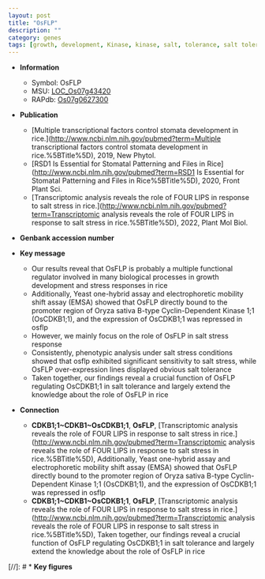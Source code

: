 ```yaml
---
layout: post
title: "OsFLP"
description: ""
category: genes
tags: [growth, development, Kinase, kinase, salt, tolerance, salt tolerance, salt stress, stress, stress response]
---
```


* **Information**  
    + Symbol: OsFLP  
    + MSU: [LOC_Os07g43420](http://rice.uga.edu/cgi-bin/ORF_infopage.cgi?orf=LOC_Os07g43420)  
    + RAPdb: [Os07g0627300](http://rapdb.dna.affrc.go.jp/viewer/gbrowse_details/irgsp1?name=Os07g0627300)  

* **Publication**  
    + [Multiple transcriptional factors control stomata development in rice.](http://www.ncbi.nlm.nih.gov/pubmed?term=Multiple transcriptional factors control stomata development in rice.%5BTitle%5D), 2019, New Phytol.
    + [RSD1 Is Essential for Stomatal Patterning and Files in Rice](http://www.ncbi.nlm.nih.gov/pubmed?term=RSD1 Is Essential for Stomatal Patterning and Files in Rice%5BTitle%5D), 2020, Front Plant Sci.
    + [Transcriptomic analysis reveals the role of FOUR LIPS in response to salt stress in rice.](http://www.ncbi.nlm.nih.gov/pubmed?term=Transcriptomic analysis reveals the role of FOUR LIPS in response to salt stress in rice.%5BTitle%5D), 2022, Plant Mol Biol.

* **Genbank accession number**  

* **Key message**  
    + Our results reveal that OsFLP is probably a multiple functional regulator involved in many biological processes in growth development and stress responses in rice
    + Additionally, Yeast one-hybrid assay and electrophoretic mobility shift assay (EMSA) showed that OsFLP directly bound to the promoter region of Oryza sativa B-type Cyclin-Dependent Kinase 1;1 (OsCDKB1;1), and the expression of OsCDKB1;1 was repressed in osflp
    + However, we mainly focus on the role of OsFLP in salt stress response
    + Consistently, phenotypic analysis under salt stress conditions showed that osflp exhibited significant sensitivity to salt stress, while OsFLP over-expression lines displayed obvious salt tolerance
    + Taken together, our findings reveal a crucial function of OsFLP regulating OsCDKB1;1 in salt tolerance and largely extend the knowledge about the role of OsFLP in rice

* **Connection**  
    + __CDKB1;1~CDKB1~OsCDKB1;1__, __OsFLP__, [Transcriptomic analysis reveals the role of FOUR LIPS in response to salt stress in rice.](http://www.ncbi.nlm.nih.gov/pubmed?term=Transcriptomic analysis reveals the role of FOUR LIPS in response to salt stress in rice.%5BTitle%5D),  Additionally, Yeast one-hybrid assay and electrophoretic mobility shift assay (EMSA) showed that OsFLP directly bound to the promoter region of Oryza sativa B-type Cyclin-Dependent Kinase 1;1 (OsCDKB1;1), and the expression of OsCDKB1;1 was repressed in osflp
    + __CDKB1;1~CDKB1~OsCDKB1;1__, __OsFLP__, [Transcriptomic analysis reveals the role of FOUR LIPS in response to salt stress in rice.](http://www.ncbi.nlm.nih.gov/pubmed?term=Transcriptomic analysis reveals the role of FOUR LIPS in response to salt stress in rice.%5BTitle%5D),  Taken together, our findings reveal a crucial function of OsFLP regulating OsCDKB1;1 in salt tolerance and largely extend the knowledge about the role of OsFLP in rice

[//]: # * **Key figures**  


